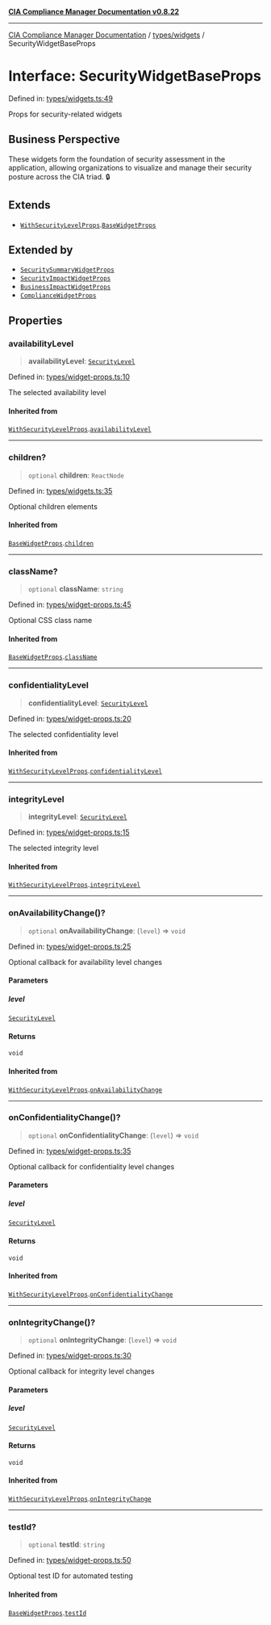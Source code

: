 [**CIA Compliance Manager Documentation v0.8.22**](../../../README.md)

***

[CIA Compliance Manager Documentation](../../../modules.md) / [types/widgets](../README.md) / SecurityWidgetBaseProps

# Interface: SecurityWidgetBaseProps

Defined in: [types/widgets.ts:49](https://github.com/Hack23/cia-compliance-manager/blob/5eebba14bef5523072dd8c486c1cd0c7c18766fc/src/types/widgets.ts#L49)

Props for security-related widgets

## Business Perspective

These widgets form the foundation of security assessment in the application,
allowing organizations to visualize and manage their security posture
across the CIA triad. 🔒

## Extends

- [`WithSecurityLevelProps`](../../interfaces/WithSecurityLevelProps.md).[`BaseWidgetProps`](BaseWidgetProps.md)

## Extended by

- [`SecuritySummaryWidgetProps`](SecuritySummaryWidgetProps.md)
- [`SecurityImpactWidgetProps`](SecurityImpactWidgetProps.md)
- [`BusinessImpactWidgetProps`](BusinessImpactWidgetProps.md)
- [`ComplianceWidgetProps`](ComplianceWidgetProps.md)

## Properties

### availabilityLevel

> **availabilityLevel**: [`SecurityLevel`](../../cia/type-aliases/SecurityLevel.md)

Defined in: [types/widget-props.ts:10](https://github.com/Hack23/cia-compliance-manager/blob/5eebba14bef5523072dd8c486c1cd0c7c18766fc/src/types/widget-props.ts#L10)

The selected availability level

#### Inherited from

[`WithSecurityLevelProps`](../../interfaces/WithSecurityLevelProps.md).[`availabilityLevel`](../../interfaces/WithSecurityLevelProps.md#availabilitylevel)

***

### children?

> `optional` **children**: `ReactNode`

Defined in: [types/widgets.ts:35](https://github.com/Hack23/cia-compliance-manager/blob/5eebba14bef5523072dd8c486c1cd0c7c18766fc/src/types/widgets.ts#L35)

Optional children elements

#### Inherited from

[`BaseWidgetProps`](BaseWidgetProps.md).[`children`](BaseWidgetProps.md#children)

***

### className?

> `optional` **className**: `string`

Defined in: [types/widget-props.ts:45](https://github.com/Hack23/cia-compliance-manager/blob/5eebba14bef5523072dd8c486c1cd0c7c18766fc/src/types/widget-props.ts#L45)

Optional CSS class name

#### Inherited from

[`BaseWidgetProps`](BaseWidgetProps.md).[`className`](BaseWidgetProps.md#classname)

***

### confidentialityLevel

> **confidentialityLevel**: [`SecurityLevel`](../../cia/type-aliases/SecurityLevel.md)

Defined in: [types/widget-props.ts:20](https://github.com/Hack23/cia-compliance-manager/blob/5eebba14bef5523072dd8c486c1cd0c7c18766fc/src/types/widget-props.ts#L20)

The selected confidentiality level

#### Inherited from

[`WithSecurityLevelProps`](../../interfaces/WithSecurityLevelProps.md).[`confidentialityLevel`](../../interfaces/WithSecurityLevelProps.md#confidentialitylevel)

***

### integrityLevel

> **integrityLevel**: [`SecurityLevel`](../../cia/type-aliases/SecurityLevel.md)

Defined in: [types/widget-props.ts:15](https://github.com/Hack23/cia-compliance-manager/blob/5eebba14bef5523072dd8c486c1cd0c7c18766fc/src/types/widget-props.ts#L15)

The selected integrity level

#### Inherited from

[`WithSecurityLevelProps`](../../interfaces/WithSecurityLevelProps.md).[`integrityLevel`](../../interfaces/WithSecurityLevelProps.md#integritylevel)

***

### onAvailabilityChange()?

> `optional` **onAvailabilityChange**: (`level`) => `void`

Defined in: [types/widget-props.ts:25](https://github.com/Hack23/cia-compliance-manager/blob/5eebba14bef5523072dd8c486c1cd0c7c18766fc/src/types/widget-props.ts#L25)

Optional callback for availability level changes

#### Parameters

##### level

[`SecurityLevel`](../../cia/type-aliases/SecurityLevel.md)

#### Returns

`void`

#### Inherited from

[`WithSecurityLevelProps`](../../interfaces/WithSecurityLevelProps.md).[`onAvailabilityChange`](../../interfaces/WithSecurityLevelProps.md#onavailabilitychange)

***

### onConfidentialityChange()?

> `optional` **onConfidentialityChange**: (`level`) => `void`

Defined in: [types/widget-props.ts:35](https://github.com/Hack23/cia-compliance-manager/blob/5eebba14bef5523072dd8c486c1cd0c7c18766fc/src/types/widget-props.ts#L35)

Optional callback for confidentiality level changes

#### Parameters

##### level

[`SecurityLevel`](../../cia/type-aliases/SecurityLevel.md)

#### Returns

`void`

#### Inherited from

[`WithSecurityLevelProps`](../../interfaces/WithSecurityLevelProps.md).[`onConfidentialityChange`](../../interfaces/WithSecurityLevelProps.md#onconfidentialitychange)

***

### onIntegrityChange()?

> `optional` **onIntegrityChange**: (`level`) => `void`

Defined in: [types/widget-props.ts:30](https://github.com/Hack23/cia-compliance-manager/blob/5eebba14bef5523072dd8c486c1cd0c7c18766fc/src/types/widget-props.ts#L30)

Optional callback for integrity level changes

#### Parameters

##### level

[`SecurityLevel`](../../cia/type-aliases/SecurityLevel.md)

#### Returns

`void`

#### Inherited from

[`WithSecurityLevelProps`](../../interfaces/WithSecurityLevelProps.md).[`onIntegrityChange`](../../interfaces/WithSecurityLevelProps.md#onintegritychange)

***

### testId?

> `optional` **testId**: `string`

Defined in: [types/widget-props.ts:50](https://github.com/Hack23/cia-compliance-manager/blob/5eebba14bef5523072dd8c486c1cd0c7c18766fc/src/types/widget-props.ts#L50)

Optional test ID for automated testing

#### Inherited from

[`BaseWidgetProps`](BaseWidgetProps.md).[`testId`](BaseWidgetProps.md#testid)
